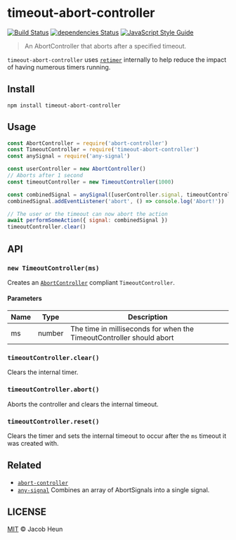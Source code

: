 # timeout-abort-controller

[![Build Status](https://travis-ci.org/jacobheun/timeout-abort-controller.svg?branch=master)](https://travis-ci.org/jacobheun/timeout-abort-controller) [![dependencies Status](https://david-dm.org/jacobheun/timeout-abort-controller/status.svg)](https://david-dm.org/jacobheun/timeout-abort-controller) [![JavaScript Style Guide](https://img.shields.io/badge/code_style-standard-brightgreen.svg)](https://standardjs.com)

> An AbortController that aborts after a specified timeout.

`timeout-abort-controller` uses [`retimer`](https://github.com/mcollina/retimer) internally to help reduce the impact of having numerous timers running.

## Install

```
npm install timeout-abort-controller
```

## Usage

```js
const AbortController = require('abort-controller')
const TimeoutController = require('timeout-abort-controller')
const anySignal = require('any-signal')

const userController = new AbortController()
// Aborts after 1 second
const timeoutController = new TimeoutController(1000)

const combinedSignal = anySignal([userController.signal, timeoutController.signal])
combinedSignal.addEventListener('abort', () => console.log('Abort!'))

// The user or the timeout can now abort the action
await performSomeAction({ signal: combinedSignal })
timeoutController.clear()
```

## API

### `new TimeoutController(ms)`

Creates an [`AbortController`](https://developer.mozilla.org/en-US/docs/Web/API/AbortController) compliant `TimeoutController`.

#### Parameters

| Name | Type | Description |
|------|------|-------------|
| ms | number | The time in milliseconds for when the TimeoutController should abort |

### `timeoutController.clear()`

Clears the internal timer.

### `timeoutController.abort()`

Aborts the controller and clears the internal timeout.

### `timeoutController.reset()`

Clears the timer and sets the internal timeout to occur after the `ms` timeout it was created with.

## Related

- [`abort-controller`](https://github.com/mysticatea/abort-controller)
- [`any-signal`](https://github.com/jacobheun/any-signal) Combines an array of AbortSignals into a single signal.

## LICENSE

[MIT](LICENSE) © Jacob Heun

